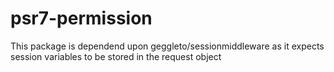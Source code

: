 # psr7-permission

This package is dependend upon geggleto/sessionmiddleware as it expects session variables to be stored in the request object